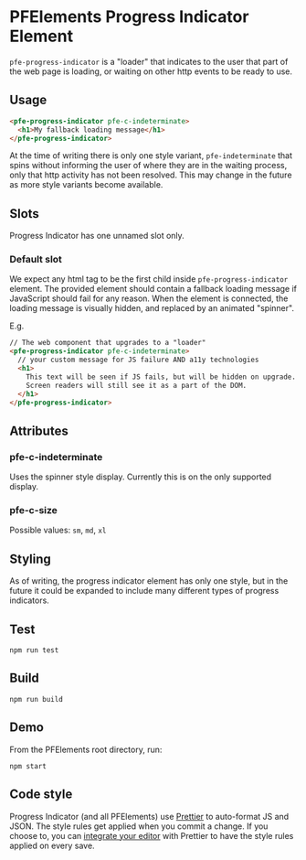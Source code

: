 # PFElements Progress Indicator Element

`pfe-progress-indicator` is a "loader" that indicates to the user that part of the web page is loading, or waiting on other http events to be ready to use.

## Usage
```html
<pfe-progress-indicator pfe-c-indeterminate>
  <h1>My fallback loading message</h1>
</pfe-progress-indicator>
```

At the time of writing there is only one style variant, `pfe-indeterminate` that spins without informing the user of where they are in the waiting process, only that http activity has not been resolved. This may change in the future as more style variants become available.

## Slots

Progress Indicator has one unnamed slot only.

### Default slot

We expect any html tag to be the first child inside `pfe-progress-indicator` element. The provided element should contain a fallback loading message if JavaScript should fail for any reason. When the element is connected, the loading message is visually hidden, and replaced by an animated "spinner".

E.g.

```html
// The web component that upgrades to a "loader"
<pfe-progress-indicator pfe-c-indeterminate>
  // your custom message for JS failure AND a11y technologies
  <h1>
    This text will be seen if JS fails, but will be hidden on upgrade.
    Screen readers will still see it as a part of the DOM.
  </h1>
</pfe-progress-indicator>
```

## Attributes

### pfe-c-indeterminate

Uses the spinner style display. Currently this is on the only supported display.

### pfe-c-size

Possible values: `sm`, `md`, `xl`

## Styling

As of writing, the progress indicator element has only one style, but in the future it could be expanded to include many different types of progress indicators.

## Test

    npm run test

## Build

    npm run build

## Demo

From the PFElements root directory, run:

    npm start

## Code style

Progress Indicator (and all PFElements) use [Prettier][prettier] to auto-format JS and JSON. The style rules get applied when you commit a change. If you choose to, you can [integrate your editor][prettier-ed] with Prettier to have the style rules applied on every save.

[prettier]: https://github.com/prettier/prettier/
[prettier-ed]: https://prettier.io/docs/en/editors.html
[web-component-tester]: https://github.com/Polymer/web-component-tester

